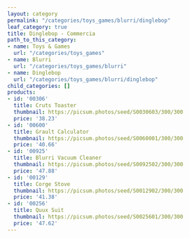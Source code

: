 ```yaml
---
layout: category
permalink: "/categories/toys_games/blurri/dinglebop"
leaf_category: true
title: Dinglebop - Commercia
path_to_this_category:
- name: Toys & Games
  url: "/categories/toys_games"
- name: Blurri
  url: "/categories/toys_games/blurri"
- name: Dinglebop
  url: "/categories/toys_games/blurri/dinglebop"
child_categories: []
products:
- id: '00306'
  title: Cruts Toaster
  thumbnail: https://picsum.photos/seed/S0030603/300/300
  price: '38.23'
- id: '00600'
  title: Grault Calculator
  thumbnail: https://picsum.photos/seed/S0060001/300/300
  price: '40.66'
- id: '00925'
  title: Blurri Vacuum Cleaner
  thumbnail: https://picsum.photos/seed/S0092502/300/300
  price: '47.88'
- id: '00129'
  title: Corge Stove
  thumbnail: https://picsum.photos/seed/S0012902/300/300
  price: '41.38'
- id: '00256'
  title: Quux Suit
  thumbnail: https://picsum.photos/seed/S0025601/300/300
  price: '47.62'
---
```

